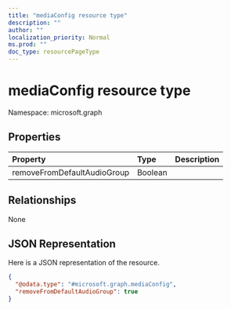 ```yaml
---
title: "mediaConfig resource type"
description: ""
author: ""
localization_priority: Normal
ms.prod: ""
doc_type: resourcePageType
---
```


# mediaConfig resource type


Namespace: microsoft.graph



## Properties
|Property|Type|Description|
|:---|:---|:---|
|removeFromDefaultAudioGroup|Boolean||

## Relationships
None

## JSON Representation
Here is a JSON representation of the resource.
<!-- {
  "blockType": "resource",
  "@odata.type": "microsoft.graph.mediaConfig"
}
-->
``` json
{
  "@odata.type": "#microsoft.graph.mediaConfig",
  "removeFromDefaultAudioGroup": true
}
```

